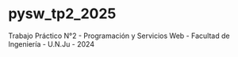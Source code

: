 # pysw_tp2_2025

Trabajo Práctico N°2 - Programación y Servicios Web - Facultad de Ingeniería -
U.N.Ju - 2024
